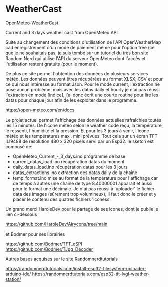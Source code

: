 # WeatherCast

OpenMeteo-WeatherCast

Current and 3 days weather cast from OpenMeteo API

Suite au changement des conditions d'utilisation de l'API OpenWeatherMap càd enregistrement d'un mode de paiement même pour l'option free (ce que je ne souhaitais pas, je suis tombé sur un tutoriel du très bon site Random Nerd
qui utilise l'API du serveur OpenMeteo dont l'accès et l'utilisation restent gratuits (pour le moment).

[](https://github.com/HaroleDev/Airycons/tree/main)

De plus ce site permet l'obtention des données de plusieurs services météo.
Les données peuvent êtres récupérées au format XLSX, CSV et pour ce qui nous intéresse au format Json.
Pour le mode current, l'extraction ne pose aucun problème, mais avec les datas daily et hourly je n'ai pas réussi l'extracion en mode [indice], j'ai donc écrit une courte routine pour lire les datas pour chaque jour afin de les exploiter dans le programme.

https://open-meteo.com/en/docs

Le projet actuel permet l'affichage des données actuelles rafraîchies toutes les 15 minutes.
De l'icone météo selon le weather code reçu, la température, le ressenti, l'humidité et la pression.
Et pour les 3 jours à venir, l'icone météo et les températures maxi, mini prévues.
Tout cela sur un écran TFT ILI9488 de résolution 480 x 320 pixels servi par un Esp32.
le sketch est composé de:
- OpenMeteo_Current_-_3_days.ino     programme de base
- current_datas_load.ino             récupération datas du moment
- daily_datas_load.ino               récupération datas pour les 3 jours
- datas_extractions.ino              extraction des datas daily de la chaîne
- temp_format.ino                    mise au format de la température pour l'affichage
                                     car de temps à autres une chaine de type 8.40000001 apparait
                                     et aussi pour le format une décimale.
Je n'ai pas réussi à 'uploader' le fichier data des images (sûrement trop volumineux), il faut donc le créer et y placer le contenu des quatres fichiers 'iconess'

Un grand merci HaroleDev pour le partage de ses icones, dont je publie le lien ci-dessous

https://github.com/HaroleDev/Airycons/tree/main

et Bodmer pour ses librairies

https://github.com/Bodmer/TFT_eSPI
https://github.com/Bodmer/TJpg_Decoder

Autres bases acquises sur le site Randomnerdtutorials

https://randomnerdtutorials.com/install-esp32-filesystem-uploader-arduino-ide/
https://randomnerdtutorials.com/esp32-tft-lvgl-weather-station/

